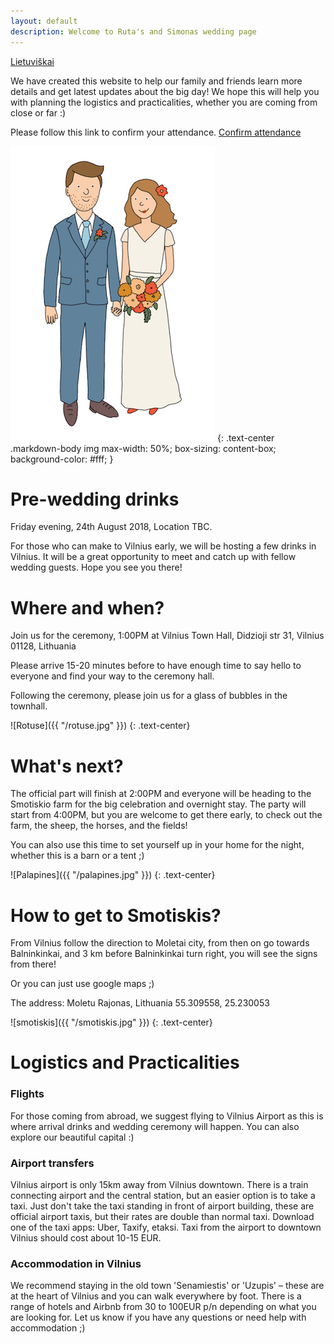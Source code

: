 ```yaml
---
layout: default
description: Welcome to Ruta's and Simonas wedding page
---
```


[Lietuviškai](index)

We have created this website to help our family and friends learn more details and get latest updates about the big day! We hope this will help you with planning the logistics and practicalities, whether you are coming from close or far :)

Please follow this link to confirm your attendance.
<a href="https://goo.gl/wMygUc" target="blank">Confirm attendance</a>

![Ruta & Simonas](/R&Small.jpg)
{: .text-center .markdown-body img max-width: 50%; box-sizing: content-box; background-color: #fff; }

# [](#header-1) Pre-wedding drinks

Friday evening, 24th August 2018, Location TBC.

For those who can make to Vilnius early, we will be hosting a few drinks in Vilnius. It will be a great opportunity to meet and catch up with fellow wedding guests. Hope you see you there!

# [](#header-1) Where and when?

Join us for the ceremony, 1:00PM at Vilnius Town Hall, Didzioji str 31, Vilnius 01128, Lithuania

Please arrive 15-20 minutes before to have enough time to say hello to everyone and find your way to the ceremony hall.

Following the ceremony, please join us for a glass of bubbles in the townhall.

![Rotuse]({{ "/rotuse.jpg" }})
{: .text-center}


# [](#header-1) What's next?

The official part will finish at 2:00PM and everyone will be heading to the Smotiskio farm for the big celebration and overnight stay. The party will start from 4:00PM, but you are welcome to get there early, to check out the farm, the sheep, the horses, and the fields!

You can also use this time to set yourself up in your home for the night, whether this is a barn or a tent ;)

![Palapines]({{ "/palapines.jpg" }})
{: .text-center}

# [](#header-1) How to get to Smotiskis?

From Vilnius follow the direction to Moletai city, from then on go towards Balninkinkai, and 3 km before Balninkinkai turn right, you will see the signs from there!

Or you can just use google maps ;)

The address:
Moletu Rajonas, Lithuania
55.309558, 25.230053

![smotiskis]({{ "/smotiskis.jpg" }})
{: .text-center}

# [](#header-1) Logistics and Practicalities

### [](#header-3) Flights

For those coming from abroad, we suggest flying to Vilnius Airport as this is where arrival drinks and wedding ceremony will happen. You can also explore our beautiful capital :)

### [](#header-3) Airport transfers

Vilnius airport is only 15km away from Vilnius downtown. There is a train connecting airport and the central station, but an easier option is to take a taxi. Just don't take the taxi standing in front of airport building, these are official airport taxis, but their rates are double than normal taxi. Download one of the taxi apps: Uber, Taxify, etaksi. Taxi from the airport to downtown Vilnius should cost about 10-15 EUR.

### [](#header-3) Accommodation in Vilnius

We recommend staying in the old town 'Senamiestis' or 'Uzupis' – these are at the heart of Vilnius and you can walk everywhere by foot. There is a range of hotels and Airbnb from 30 to 100EUR p/n depending on what you are looking for. Let us know if you have any questions or need help with accommodation ;)
